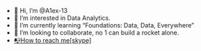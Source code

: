 - 👋 Hi, I’m @A1ex-13 
- 👀 I’m interested in Data Analytics.
- 🌱 I’m currently learning “Foundations: Data, Data, Everywhere”
- 🚀 I’m looking to collaborate, no 1 can build a rocket alone. 
- [📭How to reach me[skype]](https://join.skype.com/invite/WmKMmB0aIxxH)

<!---
A1ex-13/A1ex-13 is a ✨ special ✨ repository because its `README.md` (this file) appears on your GitHub profile.
You can click the Preview link to take a look at your changes.
https://guides.github.com/features/mastering-markdown/#examples
--->
